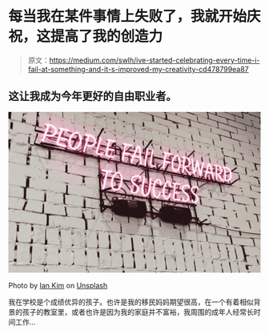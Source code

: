 # 每当我在某件事情上失败了，我就开始庆祝，这提高了我的创造力

> 原文：<https://medium.com/swlh/ive-started-celebrating-every-time-i-fail-at-something-and-it-s-improved-my-creativity-cd478799ea87>

## 这让我成为今年更好的自由职业者。

![](img/ec5fad646d813cde4daf06e2c448d4c7.png)

Photo by [Ian Kim](https://unsplash.com/photos/gKs6zNil_Ro?utm_source=unsplash&utm_medium=referral&utm_content=creditCopyText) on [Unsplash](https://unsplash.com/search/photos/failure?utm_source=unsplash&utm_medium=referral&utm_content=creditCopyText)

我在学校是个成绩优异的孩子。也许是我的移民妈妈期望很高，在一个有着相似背景的孩子的教室里，或者也许是因为我的家庭并不富裕，我周围的成年人经常长时间工作…
